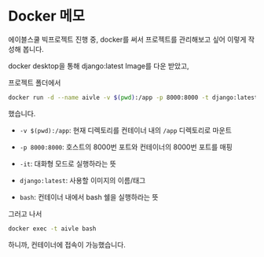 # Docker 메모

에이블스쿨 빅프로젝트 진행 중, docker를 써서 프로젝트를 관리해보고 싶어 이렇게 작성해 봅니다.

docker desktop을 통해 django:latest Image를 다운 받았고,


프로젝트 폴더에서

```bash
docker run -d --name aivle -v $(pwd):/app -p 8000:8000 -t django:latest bash
```

했습니다.

- `-v $(pwd):/app`: 현재 디렉토리를 컨테이너 내의 `/app` 디렉토리로 마운트

- `-p 8000:8000`: 호스트의 8000번 포트와 컨테이너의 8000번 포트를 매핑

- `-it`: 대화형 모드로 실행하라는 뜻

- `django:latest`: 사용할 이미지의 이름/태그

- `bash`: 컨테이너 내에서 bash 쉘을 실행하라는 뜻

그러고 나서

```bash
docker exec -t aivle bash
```

하니까, 컨테이너에 접속이 가능했습니다.

